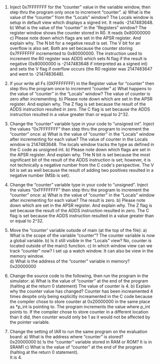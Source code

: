 1. Inject 0x7FFFFFFF for the “counter” value in the variable window, then step thru the program 
only once to increment “counter”. 
a) What is the value of the “counter” from the “Locals” window? 
The Locals window is setup in default view which displays a signed int. It reads -2147483648.
b) What is the value of the “counter” in the “Registers” window? 
The register window shows the counter stored in R0. It reads 0x80000000
c) Please note down which flags are set in the APSR register. And explain why. 
The N bit for a negative result is set. The V bit for an overflow is also set. Both are set because the counter storing 0x7FFFFFFF incremented to 0x80000000. The instruction used to increment the R0 register was ADDS which sets N flag if the result is negative (0x80000000 is -2147483648 if interpreted as a signed int) and sets the V flag if overflow occurs (the R0 register was 2147483647 and went to -2147483648).

2. If your write all Fs (0XFFFFFFFF) in the Register value for “counter” then step thru the program 
once to increment “counter” 
a) What happens to the value of “counter” in the “Locals” window? 
The value of counter is zero after incrementing.
b) Please note down which are set in the APSR register. And explain why. 
The Z flag is set because the result of the ADDS instruction resulted in zero. The C flag is set because the ADDS instruction resulted in a value greater than or equal to 2^32.

3. Change the “counter” variable type in your code to “unsigned int”. Inject the values 
“0x7FFFFFFF” then step thru the program to increment the “counter” once: 
a) What is the value of “counter” in the “Locals” window after incrementing for each value? 
The value of counter in the Locals window is 2147483648. The locals window tracks the type as defined in the C code as unsigned int.
b) Please note down which flags are set in the APSR register. And explain why. 
THe N bit is set because the most significant bit of the result of the ADDS instruction is set; however, it is not technically a negative number from the C code's perspective. The V bit is set as well because the result of adding two positives resulted in a negative number (MSb is set).

4. Change the “counter” variable type in your code to “unsigned”. Inject the values “0xFFFFFFFF” 
then step thru the program to increment the “counter” once: 
a) What is the value of “counter” in the “Locals” window after incrementing for each value? 
The result is zero.
b) Please note down which are set in the APSR register. And explain why.
The Z flag is set because the result of the ADDS instruction resulted in zero. The C flag is set because the ADDS instruction resulted in a value greater than or equal to 2^32.

5. Move the “counter’ variable outside of main (at the top of the file): 
a) What is the scope of the variable “counter”? 
The counter variable is now a global variable.
b) Is it still visible in the “Locals” view? 
No, counter is located outside of the main() function.
c) In which window view can we track “counter” now?
I set up a watch window. It can also be view in the memory window.  
d) What is the address of the “counter” variable in memory? 
0x20000000

6. Change the source code to the following, then run the program in the simulator: 
a) What is the value of “counter” at the end of the program (halting at the return 0 statement) 
The value of counter is 4.
b) Explain why the counter value has changed? 
Counter has been increamented 4 times despite only being explicitly increamented in the C code because the compiler chose
 to store counter at 0x20000000 in the same place as *p_int is pointing to. The program increments the value where p_int points to. If the compiler chose to store counter in a different location than it did, then counter would only be 1 as it would not be affected by the pointer variable. 

7. Change the setting of IAR to run the same program on the evaluation board:
a) What is the address where “counter” is stored?  
0x20000000
b) Is the “counter” variable stored in RAM or ROM? 
It is in SRAM1
c) What is the value of “counter” at the end of the program (halting at the return 0 
statement).  
It is 4.
